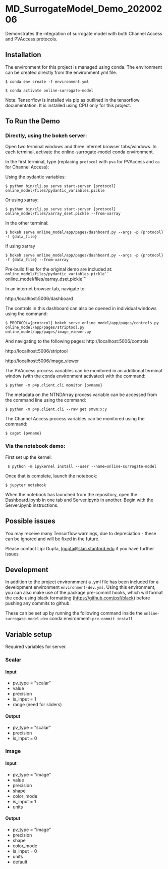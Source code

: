 # MD_SurrogateModel_Demo_20200206
Demonstrates the integration of surrogate model with both Channel Access and PVAccess protocols.


## Installation
The environment for this project is managed using conda. The environment can be created directly from the environment.yml file.

```
$ conda env create -f environment.yml
```
```
$ conda activate online-surrogate-model
```

Note: Tensorflow is installed via pip as outlined in the tensorflow documentation. It is installed using CPU only for this project.


## To Run the Demo

### Directly, using the bokeh server:

Open two terminal windows and three internet browser tabs/windows. In each terminal, activate the online-surrogate-model conda environment.

In the first terminal, type (replacing `protocol` with `pva` for PVAccess and `ca` for Channel Access):

Using the pydantic variables:
```
$ python bin/cli.py serve start-server {protocol} online_model/files/pydantic_variables.pickle
```
Or using xarray:
```
$ python bin/cli.py serve start-server {protocol} online_model/files/xarray_dset.pickle --from-xarray
```


In the other terminal:

```
$ bokeh serve online_model/app/pages/dashboard.py --args -p {protocol} -f {data_file}
```

If using xarray
```
$ bokeh serve online_model/app/pages/dashboard.py --args -p {protocol} -f {data_file} --from-xarray
```

Pre-build files for the original demo are included at:
```online_model/files/pydantic_variables.pickle``
```online_model/files/xarray_dset.pickle```


In an internet browser tab, navigate to:

http://localhost:5006/dashboard

The controls in this dashboard can also be opened in individual windows using the command:

```
$ PROTOCOL={protocol} bokeh serve online_model/app/pages/controls.py online_model/app/pages/striptool.py online_model/app/pages/image_viewer.py
```

And navigating to the following pages:
http://localhost:5006/controls

http://localhost:5006/striptool

http://localhost:5006/image_viewer



The PVAccess process variables can be monitored in an additional terminal window (with the conda environment activated) with the command:
```
$ python -m p4p.client.cli monitor {pvname}
```

The metadata on the NTNDArray process variable can be accessed from the command line using the command:
```
$ python -m p4p.client.cli --raw get smvm:x:y
```

The Channel Access process variables can be monitored using the command:
```
$ caget {pvname}
```

### Via the notebook demo:
First set up the kernel:

` $ python -m ipykernel install --user --name=online-surrogate-model`

Once that is complete, launch the notebook:

` $ jupyter notebook `

When the notebook has launched from the repository, open the Dashboard.ipynb in one tab and Server.ipynb in another. Begin with the Server.ipynb instructions.

## Possible issues
You may receive many Tensorflow warnings, due to depreciation - these can be ignored and will be fixed in the future.

Please contact Lipi Gupta, lgupta@slac.stanford.edu if you have further issues

## Development

In addition to the project environmment a .yml file has been included for a development environment `environment-dev.yml`. Using this environment, you can also make use of the package pre-commit hooks, which will format the code using black formatting (https://github.com/psf/black) before pushing any commits to github.

These can be set up by running the following command inside the `online-surrogate-model-dev` conda environment:
`pre-commit install`

## Variable setup

Required variables for server.

### Scalar

#### Input
- pv_type = "scalar"
- value
- precision
- is_input = 1
- range (need for sliders)

#### Output
- pv_type = "scalar"
- precision
- is_input = 0

### Image

#### Input
- pv_type = "image"
- value
- precision
- shape
- color_mode
- is_input = 1
- units

#### Output
- pv_type = "image"
- precision
- shape
- color_mode
- is_input = 0
- units
- default
